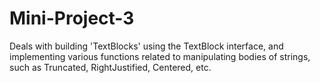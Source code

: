 # Mini-Project-3

Deals with building 'TextBlocks' using the TextBlock interface, and implementing various functions related to manipulating bodies of strings, such as Truncated, RightJustified, Centered, etc.
